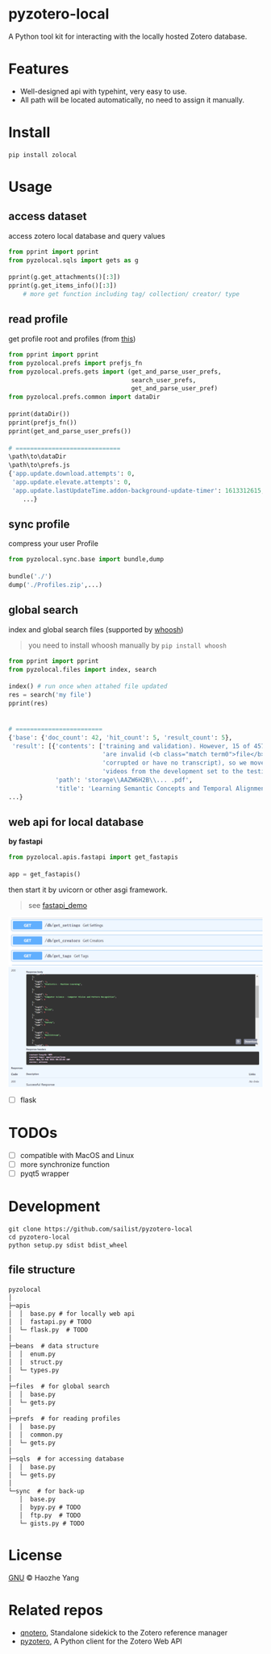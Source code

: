 # pyzotero-local

A Python tool kit for interacting with the locally hosted Zotero database.

# Features
 - Well-designed api with typehint, very easy to use.
 - All path will be located automatically, no need to assign it manually.



# Install
```shell script
pip install zolocal
```
 
 
# Usage

## access dataset
access zotero local database and query values
```python
from pprint import pprint
from pyzolocal.sqls import gets as g

pprint(g.get_attachments()[:3])
pprint(g.get_items_info()[:3])
    # more get function including tag/ collection/ creator/ type
```

## read profile
get profile root and profiles (from [this](https://www.zotero.org/support/kb/profile_directory))
```python
from pprint import pprint
from pyzolocal.prefs import prefjs_fn
from pyzolocal.prefs.gets import (get_and_parse_user_prefs,
                                  search_user_prefs,
                                  get_and_parse_user_pref)
from pyzolocal.prefs.common import dataDir

pprint(dataDir())
pprint(prefjs_fn())
pprint(get_and_parse_user_prefs())

# =============================
\path\to\dataDir
\path\to\prefs.js
{'app.update.download.attempts': 0,
 'app.update.elevate.attempts': 0,
 'app.update.lastUpdateTime.addon-background-update-timer': 1613312615,
    ...}
```

## sync profile
compress your user Profile
```python
from pyzolocal.sync.base import bundle,dump

bundle('./')
dump('./Profiles.zip',...)
```


## global search
index and global search files (supported by [whoosh](https://github.com/mchaput/whoosh))

> you need to install whoosh manually by `pip install whoosh`

```python
from pprint import pprint
from pyzolocal.files import index, search

index() # run once when attahed file updated
res = search('my file')
pprint(res)


# ========================
{'base': {'doc_count': 42, 'hit_count': 5, 'result_count': 5},
 'result': [{'contents': ['training and validation). However, 15 of 457 videos '
                          'are invalid (<b class="match term0">file</b> '
                          'corrupted or have no transcript), so we move 15 '
                          'videos from the development set to the testing'],
             'path': 'storage\\AAZW6H2B\\... .pdf',
             'title': 'Learning Semantic Concepts and Temporal Alignment'},
...}
```  


## web api for local database
**by fastapi**
 ```python
from pyzolocal.apis.fastapi import get_fastapis

app = get_fastapis()
```
then start it by uvicorn or other asgi framework.

> see [fastapi_demo](./examples/fastapi_demo.py)


![](imgs/fastapi2.png)
![](imgs/fastapi.png)

 - [ ] flask


# TODOs
 - [ ] compatible with MacOS and Linux
 - [ ] more synchronize function
 - [ ] pyqt5 wrapper

# Development

```shell script
git clone https://github.com/sailist/pyzotero-local
cd pyzotero-local
python setup.py sdist bdist_wheel
```

## file structure
```
pyzolocal
│
├─apis
│  │  base.py # for locally web api
│  │  fastapi.py # TODO
│  └─ flask.py  # TODO
│
├─beans  # data structure
│  │  enum.py
│  │  struct.py
│  └─ types.py
│
├─files  # for global search
│  │  base.py
│  └─ gets.py
│
├─prefs  # for reading profiles 
│  │  base.py
│  │  common.py
│  └─ gets.py
│
├─sqls  # for accessing database 
│  │  base.py 
│  └─ gets.py
│
└─sync  # for back-up
   │  base.py
   │  bypy.py # TODO
   │  ftp.py  # TODO 
   └─ gists.py # TODO
```


# License
 
 [GNU](./LICENSE) © Haozhe Yang
 
  
# Related repos

 - [qnotero](https://github.com/ealbiter/qnotero), Standalone sidekick to the Zotero reference manager
 - [pyzotero](https://github.com/urschrei/pyzotero), A Python client for the Zotero Web API